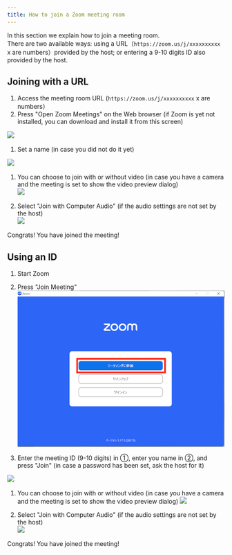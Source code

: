 ```yaml
---
title: How to join a Zoom meeting room
---
```


In this section we explain how to join a meeting room.  
There are two available ways: using a URL（`https://zoom.us/j/xxxxxxxxxx` x are numbers）provided by the host; or entering a 9-10 digits ID also provided by the host.



## Joining with a URL
1. Access the meeting room URL (`https://zoom.us/j/xxxxxxxxxx` x are numbers）
1. Press "Open Zoom Meetings" on the Web browser (if Zoom is yet not installed, you can download and install it from this screen)  


  ![](pc_url_browser.png) 
    
1. Set a name (in case you did not do it yet)


  ![](pc_url_name.png)
    
1. You can choose to join with or without video (in case you have a camera and the meeting is set to show the video preview dialog)  
  ![](pc_camera.png)
  
1. Select "Join with Computer Audio" (if the audio settings are not set by the host)  
  ![](pc_mic.png)
  
Congrats! You have joined the meeting!



## Using an ID
1. Start Zoom
1. Press "Join Meeting"
  ![](pc_id_top.png)
  
1. Enter the meeting ID (9-10 digits) in ①, enter you name in ②, and press "Join" (in case a password has been set, ask the host for it)


  ![](pc_id_join_add.png)
  
1. You can choose to join with or without video (in case you have a camera and the meeting is set to show the video preview dialog)    ![](pc_camera.png)
  
1. Select "Join with Computer Audio" (if the audio settings are not set by the host)    
  ![](pc_mic.png)
  
Congrats! You have joined the meeting!




